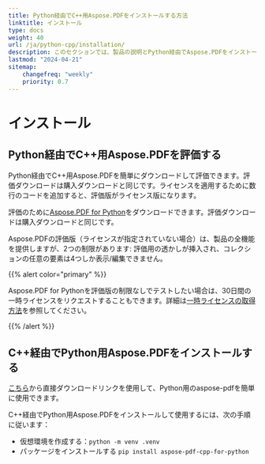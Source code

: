 ```yaml
---
title: Python経由でC++用Aspose.PDFをインストールする方法
linktitle: インストール
type: docs
weight: 40
url: /ja/python-cpp/installation/
description: このセクションでは、製品の説明とPython経由でAspose.PDFをインストールする手順を示します。
lastmod: "2024-04-21"
sitemap:
    changefreq: "weekly"
    priority: 0.7
---
```


# インストール

## Python経由でC++用Aspose.PDFを評価する

Python経由でC++用Aspose.PDFを簡単にダウンロードして評価できます。評価ダウンロードは購入ダウンロードと同じです。ライセンスを適用するために数行のコードを追加すると、評価版がライセンス版になります。

評価のために[Aspose.PDF for Python](https://releases.aspose.com/pdf/pythoncpp/)をダウンロードできます。評価ダウンロードは購入ダウンロードと同じです。

Aspose.PDFの評価版（ライセンスが指定されていない場合）は、製品の全機能を提供しますが、2つの制限があります: 評価用の透かしが挿入され、コレクションの任意の要素は4つしか表示/編集できません。

{{% alert color="primary" %}}

Aspose.PDF for Pythonを評価版の制限なしでテストしたい場合は、30日間の一時ライセンスをリクエストすることもできます。詳細は[一時ライセンスの取得方法](https://purchase.aspose.com/temporary-license)を参照してください。

{{% /alert %}}

## C++経由でPython用Aspose.PDFをインストールする

[こちら](https://pypi.org/project/aspose-pdf-cpp-for-python/)から直接ダウンロードリンクを使用して、Python用のaspose-pdfを簡単に使用できます。

C++経由でPython用Aspose.PDFをインストールして使用するには、次の手順に従います：

- 仮想環境を作成する：`python -m venv .venv`
- パッケージをインストールする `pip install aspose-pdf-cpp-for-python`